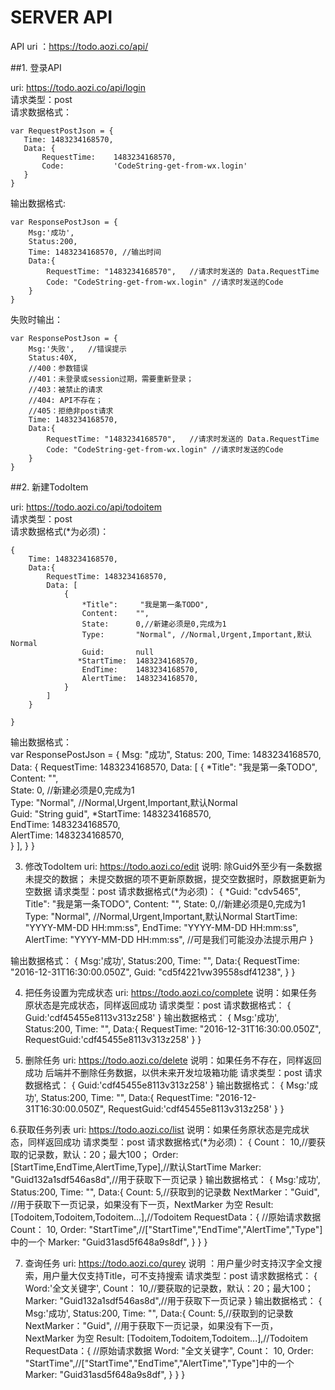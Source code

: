 #  SERVER API
API uri ：https://todo.aozi.co/api/    



##1. 登录API    

uri: https://todo.aozi.co/api/login    
请求类型：post    
请求数据格式：    

    var RequestPostJson = {
       Time: 1483234168570,
       Data: {
           RequestTime:    1483234168570,
           Code:           'CodeString-get-from-wx.login'
       }
    }

输出数据格式:    

    var ResponsePostJson = {
        Msg:'成功',
        Status:200,
        Time: 1483234168570, //输出时间 
        Data:{
            RequestTime: "1483234168570",   //请求时发送的 Data.RequestTime
            Code: "CodeString-get-from-wx.login" //请求时发送的Code
        }
    }

失败时输出：    

    var ResponsePostJson = {
        Msg:'失败',   //错误提示
        Status:40X,  
        //400：参数错误
        //401：未登录或session过期，需要重新登录；
        //403：被禁止的请求
        //404: API不存在；
        //405：拒绝非post请求
        Time: 1483234168570,
        Data:{
            RequestTime: "1483234168570",   //请求时发送的 Data.RequestTime
            Code: "CodeString-get-from-wx.login" //请求时发送的Code
        }
    }




##2. 新建TodoItem    

uri: https://todo.aozi.co/api/todoitem    
请求类型：post    
请求数据格式(*为必须)：    

    {
        Time: 1483234168570,
        Data:{
            RequestTime: 1483234168570,
            Data: [
                {
                    *Title":     "我是第一条TODO",    
                    Content:    "",    
                    State:      0,//新建必须是0,完成为1    
                    Type:       "Normal", //Normal,Urgent,Important,默认Normal    
                    Guid:       null
                   *StartTime:  1483234168570,    
                    EndTime:    1483234168570,    
                    AlertTime:  1483234168570,       
                }
            ]
        }
       
    }

输出数据格式：    
    var ResponsePostJson = {
        Msg: "成功",
        Status: 200,
        Time: 1483234168570,
        Data: {
            RequestTime: 1483234168570,
            Data: [
                {
                    *Title":     "我是第一条TODO",    
                    Content:    "",    
                    State:      0, //新建必须是0,完成为1    
                    Type:       "Normal", //Normal,Urgent,Important,默认Normal    
                    Guid:       "String guid",
                   *StartTime:  1483234168570,    
                    EndTime:    1483234168570,    
                    AlertTime:  1483234168570,      
                }
            ],
        }
    }
    



3. 修改TodoItem
uri: https://todo.aozi.co/edit
说明:  除Guid外至少有一条数据未提交的数据；
      未提交数据的项不更新原数据，提交空数据时，原数据更新为空数据 
请求类型：post
请求数据格式(*为必须)：
{
   *Guid:       "cdv5465",
    Title":     "我是第一条TODO",
    Content:    "",
    State:      0,//新建必须是0,完成为1
    Type:       "Normal", //Normal,Urgent,Important,默认Normal
    StartTime:  "YYYY-MM-DD HH:mm:ss",
    EndTime:    "YYYY-MM-DD HH:mm:ss",
    AlertTime:  "YYYY-MM-DD HH:mm:ss", //可是我们可能没办法提示用户 
}

 输出数据格式：
{
    Msg:'成功',
    Status:200,
    Time: "",
    Data:{
        RequestTime: "2016-12-31T16:30:00.050Z",
        Guid:        "cd5f4221vw39558sdf41238",
    }
}



4. 把任务设置为完成状态
uri: https://todo.aozi.co/complete
说明：如果任务原状态是完成状态，同样返回成功
请求类型：post
请求数据格式：
{
    Guid:'cdf45455e8113v313z258'
}
输出数据格式：
{
    Msg:'成功',
    Status:200,
    Time: "",
    Data:{
        RequestTime: "2016-12-31T16:30:00.050Z",
        RequestGuid:'cdf45455e8113v313z258'
    }
}



5. 删除任务
uri: https://todo.aozi.co/delete
说明：如果任务不存在，同样返回成功
     后端并不删除任务数据，以供未来开发垃圾箱功能
请求类型：post
请求数据格式：
{
    Guid:'cdf45455e8113v313z258'
}
输出数据格式：
{
    Msg:'成功',
    Status:200,
    Time: "",
    Data:{
        RequestTime: "2016-12-31T16:30:00.050Z",
        RequestGuid:'cdf45455e8113v313z258'
    }
}



6.获取任务列表
uri: https://todo.aozi.co/list
说明：如果任务原状态是完成状态，同样返回成功
请求类型：post
请求数据格式(*为必须)：
{
    Count：      10,//要获取的记录数，默认：20；最大100；
    Order:      [StartTime,EndTime,AlertTime,Type],//默认StartTime
    Marker:     "Guid132a1sdf546as8d",//用于获取下一页记录
}
输出数据格式：
{
    Msg:'成功',
    Status:200,
    Time: "",
    Data:{
        Count: 5,//获取到的记录数
        NextMarker："Guid", //用于获取下一页记录，如果没有下一页，NextMarker 为空
        Result: [Todoitem,Todoitem,Todoitem...],//Todoitem
        RequestData：{   //原始请求数据 
            Count：      10,
            Order:      "StartTime",//["StartTime","EndTime","AlertTime","Type"]中的一个
            Marker:     "Guid31asd5f648a9s8df",
        }
    }
}


7. 查询任务
uri: https://todo.aozi.co/qurey
    说明 ：用户量少时支持汉字全文搜索，用户量大仅支持Title，可不支持搜索
请求类型：post
请求数据格式：
{
    Word:'全文关键字',
    Count：      10,//要获取的记录数，默认：20；最大100；
    Marker:     "Guid132a1sdf546as8d",//用于获取下一页记录
}
输出数据格式：
{
    Msg:'成功',
    Status:200,
    Time: "",
    Data:{
        Count: 5,//获取到的记录数
        NextMarker："Guid", //用于获取下一页记录，如果没有下一页，NextMarker 为空
        Result: [Todoitem,Todoitem,Todoitem...],//Todoitem
        RequestData：{   //原始请求数据 
            Word:       "全文关键字",
            Count：      10,
            Order:      "StartTime",//["StartTime","EndTime","AlertTime","Type"]中的一个
            Marker:     "Guid31asd5f648a9s8df",
        }
    }
}






